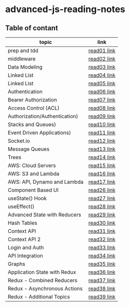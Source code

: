 # advanced-js-reading-notes


## Table of contant 

|topic|link|
|-----------|-----------|
|prep and tdd|[read01 link](https://hala277.github.io/advanced-js-reading-notes/01-prep-and-tdd)|
|middleware|[read02 link](https://hala277.github.io/advanced-js-reading-notes/02-middleware)|
|Data Modeling|[read03 link](https://hala277.github.io/advanced-js-reading-notes/03-DataModeling)|
|Linked List|[read04 link](https://hala277.github.io/advanced-js-reading-notes/04-LinkedList)|
|Linked List|[read05 link](https://hala277.github.io/advanced-js-reading-notes/04-LinkedList)|
|Authentication|[read06 link](https://hala277.github.io/advanced-js-reading-notes/06-Authentication)|
|Bearer Authorization|[read07 link](https://hala277.github.io/advanced-js-reading-notes/07-BearerAuthorization)|
|Access Control (ACL)|[read08 link](https://hala277.github.io/advanced-js-reading-notes/08-ACL)|
|Authorization/Authentication)|[read09 link](https://hala277.github.io/advanced-js-reading-notes/09-Authorization-Authentication)|
|Stacks and Queues)|[read10 link](https://hala277.github.io/advanced-js-reading-notes/StacksandQueues)|
|Event Driven Applications)|[read11 link](https://hala277.github.io/advanced-js-reading-notes/11-EventDrivenApplications)|
|Socket.io|[read12 link](https://hala277.github.io/advanced-js-reading-notes/12-Socket-io)|
|Message Queues|[read13 link](https://hala277.github.io/advanced-js-reading-notes/13-Message-Queues)|
|Trees|[read14 link](https://hala277.github.io/advanced-js-reading-notes/14-Trees)|
|AWS: Cloud Servers|[read15 link](https://hala277.github.io/advanced-js-reading-notes/15-CloudServers)| 
|AWS: S3 and Lambda|[read16 link](https://hala277.github.io/advanced-js-reading-notes/16-S3andLambda)| 
|AWS: API, Dynamo and Lambda|[read17 link](https://hala277.github.io/advanced-js-reading-notes/17-APIDynamoAndLambda)| 
|Component Based UI|[read26 link](https://hala277.github.io/advanced-js-reading-notes/18-ComponentBasedUI)| 
|useState() Hook|[read27 link](https://hala277.github.io/advanced-js-reading-notes/27-useState-Hook)| 
|useEffect()|[read28 link](https://hala277.github.io/advanced-js-reading-notes/28-useEffect)| 
|Advanced State with Reducers|[read29 link](https://hala277.github.io/advanced-js-reading-notes/29-AdvancedStatewithReducers)| 
|Hash Tables|[read30 link](https://hala277.github.io/advanced-js-reading-notes/30-HashTables)| 
|Context API|[read31 link](https://hala277.github.io/advanced-js-reading-notes/31-ContextAPI)| 
|Context API 2|[read32 link](https://hala277.github.io/advanced-js-reading-notes/32-ContextAPI2)| 
|Login  and Auth |[read33 link](https://hala277.github.io/advanced-js-reading-notes/33-loginAndAuth)| 
|API Integration |[read34 link](https://hala277.github.io/advanced-js-reading-notes/34-APIIntegration)| 
|Graphs|[read35 link](https://hala277.github.io/advanced-js-reading-notes/35-Graphs)| 
|Application State with Redux|[read36 link](https://hala277.github.io/advanced-js-reading-notes/36-ApplicationStatewithRedux)| 
|Redux - Combined Reducers|[read37 link](https://hala277.github.io/advanced-js-reading-notes/37-CombinedReducers)| 
|Redux - Asynchronous Actions|[read38 link](https://hala277.github.io/advanced-js-reading-notes/38-AsynchronousActions)| 
|Redux - Additional Topics|[read39 link](https://hala277.github.io/advanced-js-reading-notes/39-AdditionalTopics)| 


